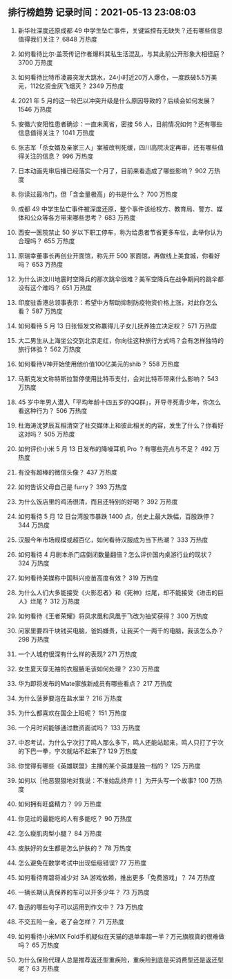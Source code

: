 
## 排行榜趋势 记录时间：2021-05-13 23:08:03
  
  1. 新华社深度还原成都 49 中学生坠亡事件，关键监控有无缺失？还有哪些信息值得我们关注？ 6848 万热度
    
  2. 如何看待比尔·盖茨传记作者爆料其私生活混乱，与其此前公开形象大相径庭？ 3700 万热度
    
  3. 如何看待比特币凌晨突发大跳水，24小时近20万人爆仓，一度跌破5.5万美元，112亿资金灰飞烟灭？ 2349 万热度
    
  4. 2021 年 5 月的这一轮巴以冲突升级是什么原因导致的？后续会如何发展？ 1546 万热度
    
  5. 安徽六安阳性患者确诊：一直未离省，密接 56 人，目前情况如何？还有哪些信息值得关注？ 1041 万热度
    
  6. 张志军「杀女婿及亲家三人」案被改判死缓，四川高院决定再审，还有哪些值得关注的信息？ 996 万热度
    
  7. 日本动画先审后播已经落实一个月了，目前来看造成了哪些影响？ 902 万热度
    
  8. 你读过最冷门，但「含金量极高」的书是什么？ 700 万热度
    
  9. 成都 49 中学生坠亡事件被深度还原，整个事件该给校方、教育局、警方、媒体和公众等各方带来哪些思考？ 683 万热度
    
  10. 西安一医院禁止 50 岁以下职工停车，称为给患者节省更多车位，此举你认为合理吗？ 655 万热度
    
  11. 原瑞幸董事长再创业开面馆，称先开 500 家面馆，再做线上美食城，你看好吗？ 653 万热度
    
  12. 为什么讲汶川地震时空降兵的那次跳伞很难？美军空降兵在战争期间的跳伞都没有这个难吗？ 651 万热度
    
  13. 印度驻香港总领事表示：希望中方帮助抑制防疫物资价格上涨，对此你怎么看？ 587 万热度
    
  14. 如何看待 5 月 13 日张恒发文称赢得儿子女儿抚养独立决定权？ 571 万热度
    
  15. 大二男生从上海坐公交到北京走红，你向往这种旅行方式吗？会有怎样独特的旅行体验？ 562 万热度
    
  16. 如何看待V神开始使用他价值100亿美元的shib？ 558 万热度
    
  17. 马斯克发文称特斯拉暂停使用比特币支付，会对比特币带来什么影响？ 543 万热度
    
  18. 45 岁中年男人潜入「平均年龄十四五岁的QQ群」，开导寻死青少年，你怎么看这种行为？ 506 万热度
    
  19. 杜海涛沈梦辰互相清空了社交媒体上和彼此相关的内容，发生了什么？你看好这对吗？ 505 万热度
    
  20. 如何评价小米 5 月 13 日发布的降噪耳机 Pro ？有哪些亮点与不足？ 492 万热度
    
  21. 有没有超棒的微信头像？ 437 万热度
    
  22. 如何告诉父母自己是 furry？ 393 万热度
    
  23. 为什么饭店里的鸡汤很清，而且还特别的好喝？ 392 万热度
    
  24. 如何看待 5 月 12 日台湾股市暴跌 1400 点，创史上最大跌幅，百股跌停？ 344 万热度
    
  25. 汉服今年市场规模或超百亿，如何看待汉服成为当下热潮？ 333 万热度
    
  26. 如何看待 4 月剧本杀门店倒闭数量翻倍？怎么评价国内桌游行业的现状？ 324 万热度
    
  27. 如何看待美媒称中国科兴疫苗高度有效？ 319 万热度
    
  28. 为什么人们大多能接受《火影忍者》和《死神》烂尾，却不能接受《进击的巨人》烂尾？ 312 万热度
    
  29. 如何看待《王者荣耀》将凤求凰和凤凰于飞改为抽奖获得？ 300 万热度
    
  30. 问家里要四千块钱买电脑，爸妈嫌贵，让我买个一两千的电脑，我该怎么办？ 298 万热度
    
  31. 一个人城府很深有什么样的表现? 271 万热度
    
  32. 女生夏天穿无袖的衣服腋毛该如何处理？ 230 万热度
    
  33. 华为即将发布的Mate家族新成员有哪些看点？ 217 万热度
    
  34. 为什么菠萝要泡在盐水里？ 216 万热度
    
  35. 为什么都喜欢在国企上班呢？ 151 万热度
    
  36. 一个月时间能够通过教资面试吗？ 133 万热度
    
  37. 中忍考试，为什么宁次打了鸣人那么多下，鸣人还能站起来，鸣人只打了宁次的下巴一拳，宁次就站不起来了? 129 万热度
    
  38. 你觉得有哪些《英雄联盟》主播的某个英雄是独一档的？ 125 万热度
    
  39. 如何以［他恶狠狠地对我说：不准始乱终弃！］为开头写一个故事? 100 万热度
    
  40. 如何拥有旺盛精力？ 99 万热度
    
  41. 你见过的最能吃的人有多能吃？ 90 万热度
    
  42. 怎么瘦肌肉型小腿？ 84 万热度
    
  43. 皮肤好的女生都是怎么护肤的？ 78 万热度
    
  44. 怎么避免在数学考试中出现低级错误? 77 万热度
    
  45. 如何看待育碧将减少对 3A 游戏依赖，推出更多「免费游戏」？ 74 万热度
    
  46. 一辆长期认真保养的车可以开多少年？ 73 万热度
    
  47. 鲁迅的哪些句子可以运用到作文中？ 73 万热度
    
  48. 不交五险一金，老了会怎样？ 71 万热度
    
  49. 如何看待小米MIX Fold手机疑似在天猫的退单率超一半？万元旗舰真的很难做吗？ 65 万热度
    
  50. 为什么保险代理人总是推荐返还型重疾险，重疾险到底是买消费型还是返还型呢？ 63 万热度
    